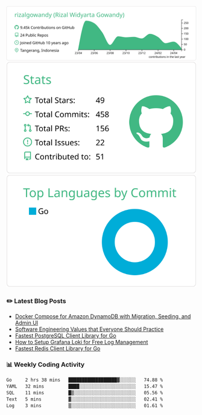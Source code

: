![profile-details](profile-summary-card-output/vue/0-profile-details.svg)
![stats](profile-summary-card-output/vue/3-stats.svg)
![most-commit-language](profile-summary-card-output/vue/2-most-commit-language.svg)

### :pencil2: Latest Blog Posts
<!-- BLOG-POST-LIST:START -->
- [Docker Compose for Amazon DynamoDB with Migration, Seeding, and Admin UI](https://medium.com/geekculture/docker-compose-for-amazon-dynamodb-with-migration-seeding-and-admin-ui-db11a348cc6a?source=rss-5763b0f1aba6------2)
- [Software Engineering Values that Everyone Should Practice](https://levelup.gitconnected.com/software-engineering-values-that-everyone-should-practice-c980d00cd103?source=rss-5763b0f1aba6------2)
- [Fastest PostgreSQL Client Library for Go](https://levelup.gitconnected.com/fastest-postgresql-client-library-for-go-579fa97909fb?source=rss-5763b0f1aba6------2)
- [How to Setup Grafana Loki for Free Log Management](https://levelup.gitconnected.com/how-to-setup-grafana-loki-for-free-log-management-ceb60558503c?source=rss-5763b0f1aba6------2)
- [Fastest Redis Client Library for Go](https://levelup.gitconnected.com/fastest-redis-client-library-for-go-7993f618f5ab?source=rss-5763b0f1aba6------2)
<!-- BLOG-POST-LIST:END -->

### 📊 Weekly Coding Activity
<!--START_SECTION:waka-->

```txt
Go     2 hrs 38 mins   ██████████████████▓░░░░░░   74.88 %
YAML   32 mins         ████░░░░░░░░░░░░░░░░░░░░░   15.47 %
SQL    11 mins         █▒░░░░░░░░░░░░░░░░░░░░░░░   05.56 %
Text   5 mins          ▓░░░░░░░░░░░░░░░░░░░░░░░░   02.41 %
Log    3 mins          ▒░░░░░░░░░░░░░░░░░░░░░░░░   01.61 %
```

<!--END_SECTION:waka-->
